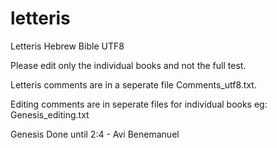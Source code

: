# letteris
Letteris Hebrew Bible UTF8

Please edit only the individual books and not the full test.

Letteris comments are in a seperate file Comments_utf8.txt.

Editing comments are in seperate files for individual books eg: Genesis_editing.txt


Genesis Done until 2:4  - Avi Benemanuel
